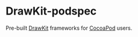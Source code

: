 DrawKit-podspec
===============

Pre-built [DrawKit](https://github.com/DrawKit/DrawKit) frameworks for [CocoaPod](http://cocoapods.org) users.
